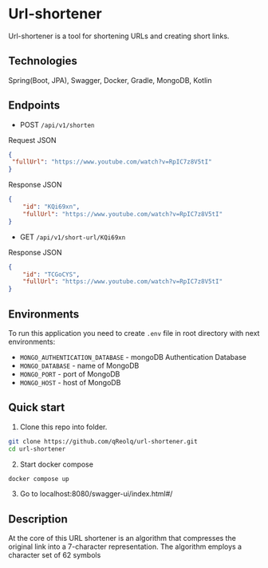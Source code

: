 # Url-shortener
Url-shortener is a tool for shortening URLs and creating short links.

## Technologies
Spring(Boot, JPA), Swagger, Docker, Gradle, MongoDB, Kotlin

## Endpoints

* POST <code>/api/v1/shorten</code>

Request JSON
```JSON
{
 "fullUrl": "https://www.youtube.com/watch?v=RpIC7z8V5tI"
}
```

Response JSON
```JSON
{
    "id": "KQi69xn",
    "fullUrl": "https://www.youtube.com/watch?v=RpIC7z8V5tI"
}
```

* GET <code>/api/v1/short-url/KQi69xn</code>

Response JSON

```JSON
{
    "id": "TCGoCYS",
    "fullUrl": "https://www.youtube.com/watch?v=RpIC7z8V5tI"
}
```

## Environments
To run this application you need to create `.env` file in root directory with next environments:

- `MONGO_AUTHENTICATION_DATABASE` - mongoDB Authentication Database
- `MONGO_DATABASE` - name of MongoDB
- `MONGO_PORT` - port of MongoDB
- `MONGO_HOST` - host of MongoDB

## Quick start
1. Clone this repo into folder.

```Bash
git clone https://github.com/qReolq/url-shortener.git
cd url-shortener
```
2. Start docker compose

```Bash
docker compose up
```
3. Go to localhost:8080/swagger-ui/index.html#/

## Description
At the core of this URL shortener is an algorithm that compresses the original link into a 7-character representation.
The algorithm employs a character set of 62 symbols
